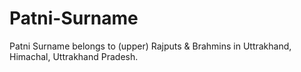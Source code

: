 # Patni-Surname
Patni Surname belongs to (upper) Rajputs &amp; Brahmins in Uttrakhand, Himachal, Uttrakhand Pradesh.
